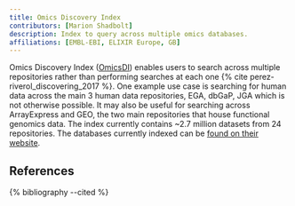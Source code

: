 ```yaml
---
title: Omics Discovery Index
contributors: [Marion Shadbolt]
description: Index to query across multiple omics databases.
affiliations: [EMBL-EBI, ELIXIR Europe, GB]
---
```


Omics Discovery Index ([OmicsDI](https://www.omicsdi.org/database)) enables users to search across multiple repositories rather than performing searches at each one {% cite perez-riverol_discovering_2017 %}. One example use case is searching for human data across the main 3 human data repositories, EGA, dbGaP, JGA which is not otherwise possible. It may also be useful for searching across ArrayExpress and GEO, the two main repositories that house functional genomics data. The index currently contains ~2.7 million datasets from 24 repositories. The databases currently indexed can be [found on their website](https://www.omicsdi.org/database).

## References

{% bibliography --cited %}